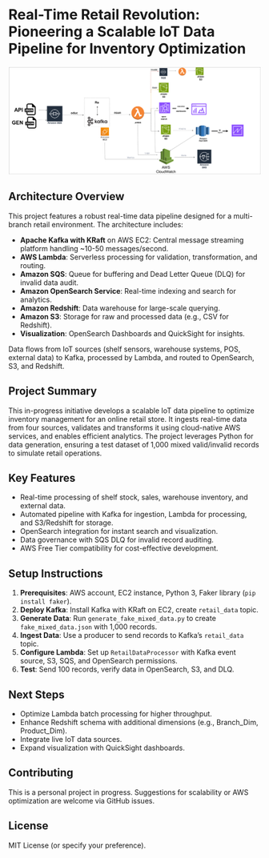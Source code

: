 # Real-Time Retail Revolution: Pioneering a Scalable IoT Data Pipeline for Inventory Optimization
![Architecture](arch.svg)
## Architecture Overview
This project features a robust real-time data pipeline designed for a multi-branch retail environment. The architecture includes:
- **Apache Kafka with KRaft** on AWS EC2: Central message streaming platform handling ~10-50 messages/second.
- **AWS Lambda**: Serverless processing for validation, transformation, and routing.
- **Amazon SQS**: Queue for buffering and Dead Letter Queue (DLQ) for invalid data audit.
- **Amazon OpenSearch Service**: Real-time indexing and search for analytics.
- **Amazon Redshift**: Data warehouse for large-scale querying.
- **Amazon S3**: Storage for raw and processed data (e.g., CSV for Redshift).
- **Visualization**: OpenSearch Dashboards and QuickSight for insights.

Data flows from IoT sources (shelf sensors, warehouse systems, POS, external data) to Kafka, processed by Lambda, and routed to OpenSearch, S3, and Redshift.

## Project Summary
This in-progress initiative develops a scalable IoT data pipeline to optimize inventory management for an online retail store. It ingests real-time data from four sources, validates and transforms it using cloud-native AWS services, and enables efficient analytics. The project leverages Python for data generation, ensuring a test dataset of 1,000 mixed valid/invalid records to simulate retail operations.

## Key Features
- Real-time processing of shelf stock, sales, warehouse inventory, and external data.
- Automated pipeline with Kafka for ingestion, Lambda for processing, and S3/Redshift for storage.
- OpenSearch integration for instant search and visualization.
- Data governance with SQS DLQ for invalid record auditing.
- AWS Free Tier compatibility for cost-effective development.

## Setup Instructions
1. **Prerequisites**: AWS account, EC2 instance, Python 3, Faker library (`pip install faker`).
2. **Deploy Kafka**: Install Kafka with KRaft on EC2, create `retail_data` topic.
3. **Generate Data**: Run `generate_fake_mixed_data.py` to create `fake_mixed_data.json` with 1,000 records.
4. **Ingest Data**: Use a producer to send records to Kafka’s `retail_data` topic.
5. **Configure Lambda**: Set up `RetailDataProcessor` with Kafka event source, S3, SQS, and OpenSearch permissions.
6. **Test**: Send 100 records, verify data in OpenSearch, S3, and DLQ.

## Next Steps
- Optimize Lambda batch processing for higher throughput.
- Enhance Redshift schema with additional dimensions (e.g., Branch_Dim, Product_Dim).
- Integrate live IoT data sources.
- Expand visualization with QuickSight dashboards.

## Contributing
This is a personal project in progress. Suggestions for scalability or AWS optimization are welcome via GitHub issues.

## License
MIT License (or specify your preference).
